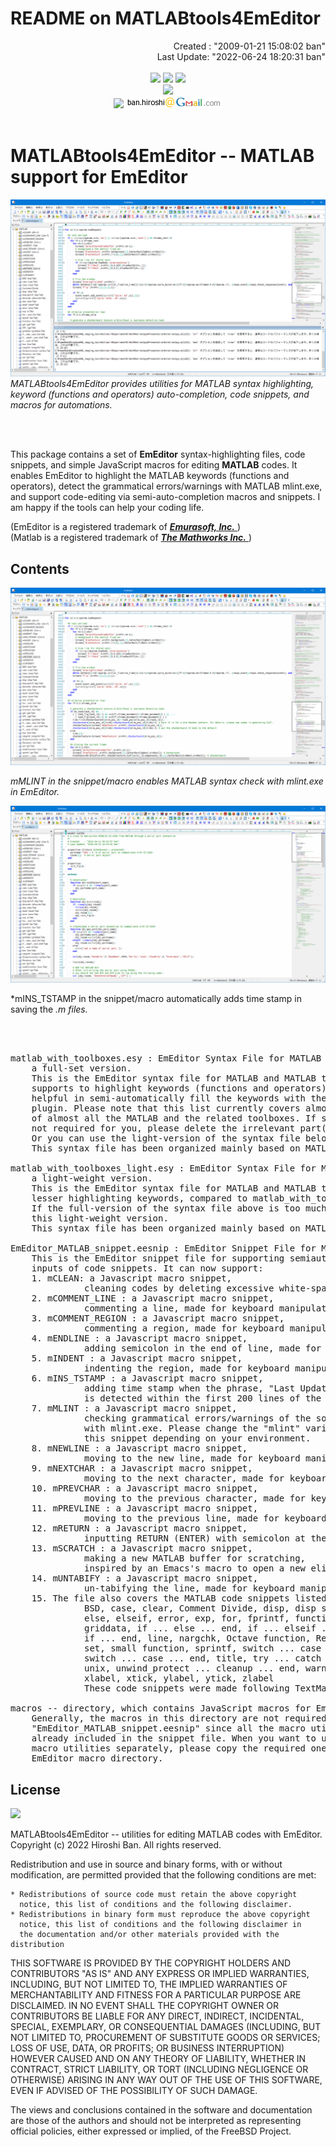 # **README on MATLABtools4EmEditor**

<div align="right">
Created    : "2009-01-21 15:08:02 ban"<br>
Last Update: "2022-06-24 18:20:31 ban"
</div>

<br>
<div align="center">
<img src="https://img.shields.io/badge/LANGUAGE-MATLAB-brightgreen" />
<img src="https://img.shields.io/badge/EDITED%20BY-EmEditor-blue" />
<img src="https://img.shields.io/badge/LICENSE-BSD-red" /><br>
<img src="https://img.shields.io/badge/KEYWORDS-EmEditor,MATLAB,%20Macro,%20Syntax,%20Highlighting,%20Linter,%20-blue?style=social&logo=webauthn" /><br>
<img src="https://img.shields.io/badge/CONTACT-lightgrey" /> <img src="doc/images/ban_hiroshi_address.png" />
</div>
<br>

# <a name = "Menu"> **MATLABtools4EmEditor -- MATLAB support for EmEditor** </a>

![matlabtools4emeditor](doc/images/matlabtools4emeditor.png)  
*MATLABtools4EmEditor provides utilities for MATLAB syntax highlighting, keyword (functions and operators) auto-completion, code snippets, and macros for automations.*  

<br></br>

This package contains a set of **EmEditor** syntax-highlighting files, code snippets, and simple JavaScript macros for editing **MATLAB** codes. It enables EmEditor to highlight the MATLAB keywords (functions and operators), detect the grammatical errors/warnings with MATLAB mlint.exe, and support code-editing via semi-auto-completion macros and snippets. I am happy if the tools can help your coding life.  

(EmEditor is a registered trademark of [***Emurasoft, Inc.*** ](https://www.emeditor.com/) )  
(Matlab is a registered trademark of [***The Mathworks Inc.*** ](https://www.mathworks.com/) )  


## **Contents**

![mlint](doc/images/mlint.gif)  

*mMLINT in the snippet/macro enables MATLAB syntax check with mlint.exe in EmEditor.*  

![time_stamp](doc/images/time_stamp.gif)  

*mINS_TSTAMP in the snippet/macro automatically adds time stamp in saving the *.m files.*  

<br></br>

<pre>
matlab_with_toolboxes.esy : EmEditor Syntax File for MATLAB and MATLAB-toolboxes,
    a full-set version.
    This is the EmEditor syntax file for MATLAB and MATLAB toolboxes, which
    supports to highlight keywords (functions and operators). It can be also
    helpful in semi-automatically fill the keywords with the auto-completion
    plugin. Please note that this list currently covers almost all the keywords
    of almost all the MATLAB and the related toolboxes. If some of them are
    not required for you, please delete the irrelevant part(s) from the list.
    Or you can use the light-version of the syntax file below.
    This syntax file has been organized mainly based on MATLAB R2022a.

matlab_with_toolboxes_light.esy : EmEditor Syntax File for MATLAB and MATLAB-toolboxes,
    a light-weight version.
    This is the EmEditor syntax file for MATLAB and MATLAB toolboxes, with
    lesser highlighting keywords, compared to matlab_with_toolboxes.esy.
    If the full-version of the syntax file above is too much, please use
    this light-weight version.
    This syntax file has been organized mainly based on MATLAB R2009a.

EmEditor_MATLAB_snippet.eesnip : EmEditor Snippet File for MATLAB.
    This is the EmEditor snippet file for supporting semiautomatic
    inputs of code snippets. It can now support:
    1. mCLEAN: a Javascript macro snippet,
              cleaning codes by deleting excessive white-spaces.
    2. mCOMMENT_LINE : a Javascript macro snippet,
              commenting a line, made for keyboard manipulations.
    3. mCOMMENT_REGION : a Javascript macro snippet,
              commenting a region, made for keyboard manipulations.
    4. mENDLINE : a Javascript macro snippet,
              adding semicolon in the end of line, made for keyboard manipulations.
    5. mINDENT : a Javascript macro snippet,
              indenting the region, made for keyboard manipulations.
    6. mINS_TSTAMP : a Javascript macro snippet,
              adding time stamp when the phrase, "Last Update : "2022-06-24 18:20:31 ban"
              is detected within the first 200 lines of the source code.
    7. mMLINT : a Javascript macro snippet,
              checking grammatical errors/warnings of the source code
              with mlint.exe. Please change the "mlint" variable in
              this snippet depending on your environment.
    8. mNEWLINE : a Javascript macro snippet,
              moving to the new line, made for keyboard manipulations.
    9. mNEXTCHAR : a Javascript macro snippet,
              moving to the next character, made for keyboard manipulations.
    10. mPREVCHAR : a Javascript macro snippet,
              moving to the previous character, made for keyboard manipulations.
    11. mPREVLINE : a Javascript macro snippet,
              moving to the previous line, made for keyboard manipulations.
    12. mRETURN : a Javascript macro snippet,
              inputting RETURN (ENTER) with semicolon at the end of line.
    13. mSCRATCH : a Javascript macro snippet,
              making a new MATLAB buffer for scratching,
              inspired by an Emacs's macro to open a new elisp scratch buffer.
    14. mUNTABIFY : a Javascript macro snippet,
              un-tabifying the line, made for keyboard manipulations.
    15. The file also covers the MATLAB code snippets listed below.
              BSD, case, clear, Comment Divide, disp, disp sprintf, dlmwrite,
              else, elseif, error, exp, for, fprintf, function, get, GPL,
              griddata, if ... else ... end, if ... elseif ... end,
              if ... end, line, nargchk, Octave function, Revisions,
              set, small function, sprintf, switch ... case ... otherwise ... end,
              switch ... case ... end, title, try ... catch ... end,
              unix, unwind_protect ... cleanup ... end, warning, while,
              xlabel, xtick, ylabel, ytick, zlabel
              These code snippets were made following TextMate MATLAB snippets.

macros -- directory, which contains JavaScript macros for EmEditor.
    Generally, the macros in this directory are not required if you install
    "EmEditor_MATLAB_snippet.eesnip" since all the macro utilities have been
    already included in the snippet file. When you want to use a part of the
    macro utilities separately, please copy the required one(s) from here to
    EmEditor macro directory.
</pre>

## **License**  

<img src="https://img.shields.io/badge/LICENSE-BSD-red" /><br>

MATLABtools4EmEditor -- utilities for editing MATLAB codes with EmEditor. Copyright (c) 2022 Hiroshi Ban. All rights reserved.  

Redistribution and use in source and binary forms, with or without modification, are permitted provided that the following conditions are met:  

    * Redistributions of source code must retain the above copyright
      notice, this list of conditions and the following disclaimer.
    * Redistributions in binary form must reproduce the above copyright
      notice, this list of conditions and the following disclaimer in
      the documentation and/or other materials provided with the distribution

THIS SOFTWARE IS PROVIDED BY THE COPYRIGHT HOLDERS AND CONTRIBUTORS "AS IS" AND ANY EXPRESS OR IMPLIED WARRANTIES, INCLUDING, BUT NOT LIMITED TO, THE IMPLIED WARRANTIES OF MERCHANTABILITY AND FITNESS FOR A PARTICULAR PURPOSE ARE DISCLAIMED. IN NO EVENT SHALL THE COPYRIGHT OWNER OR CONTRIBUTORS BE LIABLE FOR ANY DIRECT, INDIRECT, INCIDENTAL, SPECIAL, EXEMPLARY, OR CONSEQUENTIAL DAMAGES (INCLUDING, BUT NOT LIMITED TO, PROCUREMENT OF SUBSTITUTE GOODS OR SERVICES; LOSS OF USE, DATA, OR PROFITS; OR BUSINESS INTERRUPTION) HOWEVER CAUSED AND ON ANY THEORY OF LIABILITY, WHETHER IN CONTRACT, STRICT LIABILITY, OR TORT (INCLUDING NEGLIGENCE OR OTHERWISE) ARISING IN ANY WAY OUT OF THE USE OF THIS SOFTWARE, EVEN IF ADVISED OF THE POSSIBILITY OF SUCH DAMAGE.  

The views and conclusions contained in the software and documentation are those of the authors and should not be interpreted as representing official policies, either expressed or implied, of the FreeBSD Project.  
